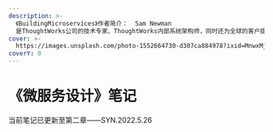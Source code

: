 ```yaml
---
description: >-
  《BuildingMicroservices》作者简介：  Sam Newman 
  是ThoughtWorks公司的技术专家、ThoughtWorks内部系统架构师，同时还为全球的客户提供咨询服务。他在开发和IT运维方面与全球多个领域的公司有过合作。
cover: >-
  https://images.unsplash.com/photo-1552664730-d307ca884978?ixid=MnwxMjA3fDB8MHxwaG90by1wYWdlfHx8fGVufDB8fHx8&ixlib=rb-1.2.1&auto=format&fit=crop&w=2970&q=80
coverY: 0
---
```


# 《微服务设计》笔记

当前笔记已更新至第二章——SYN.2022.5.26
